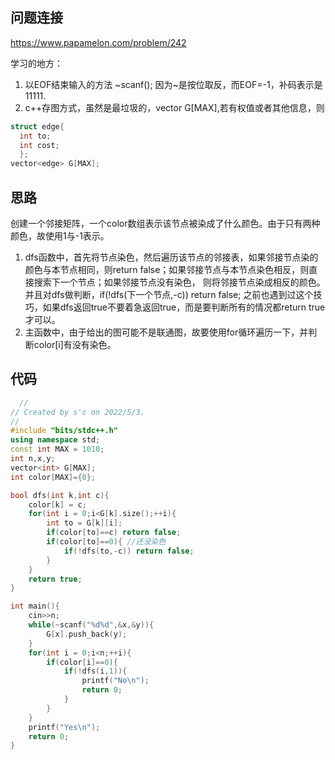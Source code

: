 ## 问题连接
https://www.papamelon.com/problem/242

学习的地方：
1. 以EOF结束输入的方法  ~scanf();  因为~是按位取反，而EOF=-1，补码表示是11111.
2. c++存图方式，虽然是最垃圾的，vector<int> G[MAX],若有权值或者其他信息，则
```c++
struct edge{
  int to;
  int cost;
  };
vector<edge> G[MAX];
```
  
## 思路
创建一个邻接矩阵，一个color数组表示该节点被染成了什么颜色。由于只有两种颜色，故使用1与-1表示。
1. dfs函数中，首先将节点染色，然后遍历该节点的邻接表，如果邻接节点染的颜色与本节点相同，则return false；如果邻接节点与本节点染色相反，则直接搜索下一个节点；如果邻接节点没有染色，
则将邻接节点染成相反的颜色。并且对dfs做判断，if(!dfs(下一个节点,-c)) return false;  之前也遇到过这个技巧，如果dfs返回true不要着急返回true，而是要判断所有的情况都return true才可以。
2. 主函数中，由于给出的图可能不是联通图，故要使用for循环遍历一下，并判断color[i]有没有染色。
## 代码
```c++
  //
// Created by s'c on 2022/5/3.
//
#include "bits/stdc++.h"
using namespace std;
const int MAX = 1010;
int n,x,y;
vector<int> G[MAX];
int color[MAX]={0};

bool dfs(int k,int c){
    color[k] = c;
    for(int i = 0;i<G[k].size();++i){
        int to = G[k][i];
        if(color[to]==c) return false;
        if(color[to]==0){ //还没染色
            if(!dfs(to,-c)) return false;
        }
    }
    return true;
}

int main(){
    cin>>n;
    while(~scanf("%d%d",&x,&y)){
        G[x].push_back(y);
    }
    for(int i = 0;i<n;++i){ 
        if(color[i]==0){
            if(!dfs(i,1)){
                printf("No\n");
                return 0;
            }
        }
    }
    printf("Yes\n");
    return 0;
}




```
